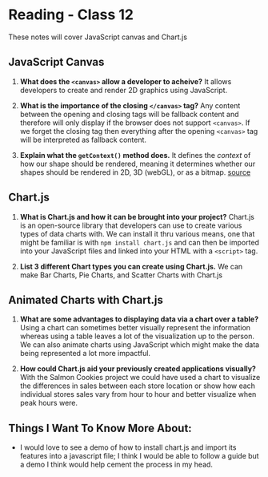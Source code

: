 # Reading - Class 12

These notes will cover JavaScript canvas and Chart.js

## JavaScript Canvas

1. **What does the `<canvas>` allow a developer to acheive?** It allows developers to create and render 2D graphics using JavaScript.

2. **What is the importance of the closing `</canvas>` tag?** Any content between the opening and closing tags will be fallback content and therefore will only display if the browser does not support `<canvas>`. If we forget the closing tag then everything after the opening `<canvas>` tag will be interpreted as fallback content.

3. **Explain what the `getContext()` method does.** It defines the *context* of how our shape should be rendered, meaning it determines whether our shapes should be rendered in 2D, 3D (webGL), or as a bitmap. [source](https://developer.mozilla.org/en-US/docs/Web/API/HTMLCanvasElement/getContext)

## Chart.js

1. **What is Chart.js and how it can be brought into your project?** Chart.js is an open-source library that developers can use to create various types of data charts with.  We can install it thru various means, one that might be familiar is with `npm install chart.js` and can then be imported into your JavaScript files and linked into your HTML with a `<script>` tag.

2. **List 3 different Chart types you can create using Chart.js.** We can make Bar Charts, Pie Charts, and Scatter Charts with Chart.js

## Animated Charts with Chart.js

1. **What are some advantages to displaying data via a chart over a table?** Using a chart can sometimes better visually represent the information whereas using a table leaves a lot of the visualization up to the person. We can also animate charts using JavaScript which might make the data being represented a lot more impactful.

2. **How could Chart.js aid your previously created applications visually?** With the Salmon Cookies project we could have used a chart to visualize the differences in sales between each store location or show how each individual stores sales vary from hour to hour and better visualize when peak hours were.

## Things I Want To Know More About:
- I would love to see a demo of how to install chart.js and import its features into a javascript file; I think I would be able to follow a guide but a demo I think would help cement the process in my head.
